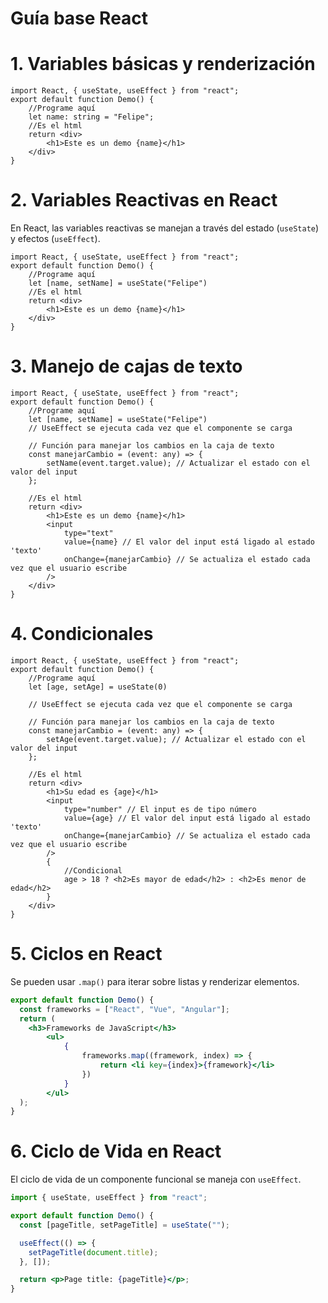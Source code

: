 # Guía base React

# 1. Variables básicas y renderización
``` tsx
import React, { useState, useEffect } from "react";
export default function Demo() {
    //Programe aquí
    let name: string = "Felipe";
    //Es el html
    return <div>
        <h1>Este es un demo {name}</h1>
    </div>
}
```

# 2. Variables Reactivas en React
En React, las variables reactivas se manejan a través del estado (`useState`) y efectos (`useEffect`).

```tsx
import React, { useState, useEffect } from "react";
export default function Demo() {
    //Programe aquí
    let [name, setName] = useState("Felipe")
    //Es el html
    return <div>
        <h1>Este es un demo {name}</h1>
    </div>
}

```
# 3. Manejo de cajas de texto
```tsx
import React, { useState, useEffect } from "react";
export default function Demo() {
    //Programe aquí
    let [name, setName] = useState("Felipe")
    // UseEffect se ejecuta cada vez que el componente se carga

    // Función para manejar los cambios en la caja de texto
    const manejarCambio = (event: any) => {
        setName(event.target.value); // Actualizar el estado con el valor del input
    };

    //Es el html
    return <div>
        <h1>Este es un demo {name}</h1>
        <input
            type="text"
            value={name} // El valor del input está ligado al estado 'texto'
            onChange={manejarCambio} // Se actualiza el estado cada vez que el usuario escribe
        />
    </div>
}

```
# 4. Condicionales
```tsx
import React, { useState, useEffect } from "react";
export default function Demo() {
    //Programe aquí
    let [age, setAge] = useState(0)

    // UseEffect se ejecuta cada vez que el componente se carga

    // Función para manejar los cambios en la caja de texto
    const manejarCambio = (event: any) => {
        setAge(event.target.value); // Actualizar el estado con el valor del input
    };

    //Es el html
    return <div>
        <h1>Su edad es {age}</h1>
        <input
            type="number" // El input es de tipo número
            value={age} // El valor del input está ligado al estado 'texto'
            onChange={manejarCambio} // Se actualiza el estado cada vez que el usuario escribe
        />
        {
            //Condicional
            age > 18 ? <h2>Es mayor de edad</h2> : <h2>Es menor de edad</h2>
        }
    </div>
}

```

# 5. Ciclos en React
Se pueden usar `.map()` para iterar sobre listas y renderizar elementos.

```jsx
export default function Demo() {
  const frameworks = ["React", "Vue", "Angular"];
  return (
    <h3>Frameworks de JavaScript</h3>
        <ul>
            {
                frameworks.map((framework, index) => {
                    return <li key={index}>{framework}</li>
                })
            }
        </ul>
  );
}
```

# 6. Ciclo de Vida en React
El ciclo de vida de un componente funcional se maneja con `useEffect`.

```jsx
import { useState, useEffect } from "react";

export default function Demo() {
  const [pageTitle, setPageTitle] = useState("");

  useEffect(() => {
    setPageTitle(document.title);
  }, []);

  return <p>Page title: {pageTitle}</p>;
}
```